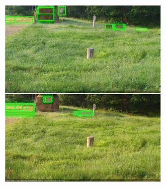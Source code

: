 ![20200718-180505-181506](in2/20200718/20200718-180505-181506_0_.jpg)
![20200718-181513-182514](in2/20200718/20200718-181513-182514_0_.jpg)
